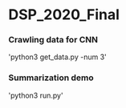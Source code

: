 # DSP_2020_Final


### Crawling data for CNN
'python3 get_data.py -num 3'

### Summarization demo
'python3 run.py'
